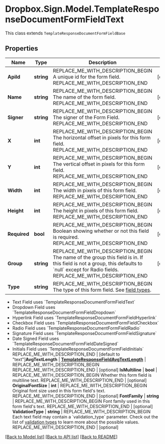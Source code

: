 # Dropbox.Sign.Model.TemplateResponseDocumentFormFieldText
This class extends `TemplateResponseDocumentFormFieldBase`

## Properties

Name | Type | Description | Notes
------------ | ------------- | ------------- | -------------
**ApiId** | **string** | REPLACE_ME_WITH_DESCRIPTION_BEGIN A unique id for the form field. REPLACE_ME_WITH_DESCRIPTION_END | [optional] 
**Name** | **string** | REPLACE_ME_WITH_DESCRIPTION_BEGIN The name of the form field. REPLACE_ME_WITH_DESCRIPTION_END | [optional] 
**Signer** | **string** | REPLACE_ME_WITH_DESCRIPTION_BEGIN The signer of the Form Field. REPLACE_ME_WITH_DESCRIPTION_END | [optional] 
**X** | **int** | REPLACE_ME_WITH_DESCRIPTION_BEGIN The horizontal offset in pixels for this form field. REPLACE_ME_WITH_DESCRIPTION_END | [optional] 
**Y** | **int** | REPLACE_ME_WITH_DESCRIPTION_BEGIN The vertical offset in pixels for this form field. REPLACE_ME_WITH_DESCRIPTION_END | [optional] 
**Width** | **int** | REPLACE_ME_WITH_DESCRIPTION_BEGIN The width in pixels of this form field. REPLACE_ME_WITH_DESCRIPTION_END | [optional] 
**Height** | **int** | REPLACE_ME_WITH_DESCRIPTION_BEGIN The height in pixels of this form field. REPLACE_ME_WITH_DESCRIPTION_END | [optional] 
**Required** | **bool** | REPLACE_ME_WITH_DESCRIPTION_BEGIN Boolean showing whether or not this field is required. REPLACE_ME_WITH_DESCRIPTION_END | [optional] 
**Group** | **string** | REPLACE_ME_WITH_DESCRIPTION_BEGIN The name of the group this field is in. If this field is not a group, this defaults to &#x60;null&#x60; except for Radio fields. REPLACE_ME_WITH_DESCRIPTION_END | [optional] 
**Type** | **string** | REPLACE_ME_WITH_DESCRIPTION_BEGIN The type of this form field. See [field types](/api/reference/constants/#field-types).

* Text Field uses &#x60;TemplateResponseDocumentFormFieldText&#x60;
* Dropdown Field uses &#x60;TemplateResponseDocumentFormFieldDropdown&#x60;
* Hyperlink Field uses &#x60;TemplateResponseDocumentFormFieldHyperlink&#x60;
* Checkbox Field uses &#x60;TemplateResponseDocumentFormFieldCheckbox&#x60;
* Radio Field uses &#x60;TemplateResponseDocumentFormFieldRadio&#x60;
* Signature Field uses &#x60;TemplateResponseDocumentFormFieldSignature&#x60;
* Date Signed Field uses &#x60;TemplateResponseDocumentFormFieldDateSigned&#x60;
* Initials Field uses &#x60;TemplateResponseDocumentFormFieldInitials&#x60; REPLACE_ME_WITH_DESCRIPTION_END | [default to "text"]**AvgTextLength** | [**TemplateResponseFieldAvgTextLength**](TemplateResponseFieldAvgTextLength.md) | REPLACE_ME_WITH_DESCRIPTION_BEGIN  REPLACE_ME_WITH_DESCRIPTION_END | [optional] **IsMultiline** | **bool** | REPLACE_ME_WITH_DESCRIPTION_BEGIN Whether this form field is multiline text. REPLACE_ME_WITH_DESCRIPTION_END | [optional] **OriginalFontSize** | **int** | REPLACE_ME_WITH_DESCRIPTION_BEGIN Original font size used in this form field&#39;s text. REPLACE_ME_WITH_DESCRIPTION_END | [optional] **FontFamily** | **string** | REPLACE_ME_WITH_DESCRIPTION_BEGIN Font family used in this form field&#39;s text. REPLACE_ME_WITH_DESCRIPTION_END | [optional] **ValidationType** | **string** | REPLACE_ME_WITH_DESCRIPTION_BEGIN Each text field may contain a &#x60;validation_type&#x60; parameter. Check out the list of [validation types](https://faq.hellosign.com/hc/en-us/articles/217115577) to learn more about the possible values. REPLACE_ME_WITH_DESCRIPTION_END | [optional] 

[[Back to Model list]](../README.md#documentation-for-models) [[Back to API list]](../README.md#documentation-for-api-endpoints) [[Back to README]](../README.md)

